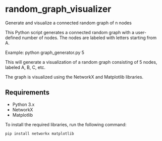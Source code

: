 # random_graph_visualizer
Generate and visualize a connected random graph of n nodes

This Python script generates a connected random graph with a user-defined number of nodes. The nodes are labeled with letters starting from A. 

Example:
python graph_generator.py 5 

This will generate a visualization of a random graph consisting of 5 nodes, labeled A, B, C, etc. 

The graph is visualized using the NetworkX and Matplotlib libraries.

## Requirements

- Python 3.x
- NetworkX
- Matplotlib

To install the required libraries, run the following command:

```bash
pip install networkx matplotlib


